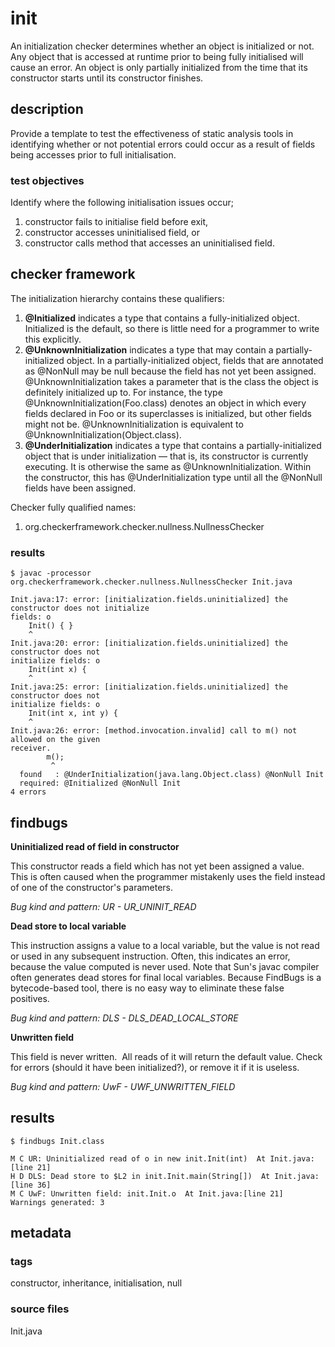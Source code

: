 # init
An initialization checker determines whether an object is initialized or not. Any object 
that is accessed at runtime prior to being fully initialised will cause an error. An 
object is only partially initialized from the time that its constructor starts until its 
constructor finishes.

## description
Provide a template to test the effectiveness of static analysis tools in identifying 
whether or not potential errors could occur as a result of fields being accesses prior
to full initialisation.

### test objectives
Identify where the following initialisation issues occur;
1. constructor fails to initialise field before exit,
2. constructor accesses uninitialised field, or
3. constructor calls method that accesses an uninitialised field.

## checker framework
The initialization hierarchy contains these qualifiers:
1. **@Initialized** indicates a type that contains a fully-initialized object. 
Initialized is the default, so there is little need for a programmer to write this 
explicitly.
2. **@UnknownInitialization** indicates a type that may contain a partially-initialized 
object. In a partially-initialized object, fields that are annotated as @NonNull may be 
null because the field has not yet been assigned. @UnknownInitialization takes a 
parameter that is the class the object is definitely initialized up to. For instance, the 
type @UnknownInitialization(Foo.class) denotes an object in which every fields declared 
in Foo or its superclasses is initialized, but other fields might not be. 
@UnknownInitialization is equivalent to @UnknownInitialization(Object.class).
3. **@UnderInitialization** indicates a type that contains a partially-initialized object 
that is under initialization — that is, its constructor is currently executing. It is 
otherwise the same as @UnknownInitialization. Within the constructor, this has 
@UnderInitialization type until all the @NonNull fields have been assigned.

Checker fully qualified names:
1. org.checkerframework.checker.nullness.NullnessChecker

### results

```
$ javac -processor org.checkerframework.checker.nullness.NullnessChecker Init.java 

Init.java:17: error: [initialization.fields.uninitialized] the constructor does not initialize 
fields: o
    Init() { }
    ^
Init.java:20: error: [initialization.fields.uninitialized] the constructor does not 
initialize fields: o
    Init(int x) {
    ^
Init.java:25: error: [initialization.fields.uninitialized] the constructor does not 
initialize fields: o
    Init(int x, int y) {
    ^
Init.java:26: error: [method.invocation.invalid] call to m() not allowed on the given 
receiver.
        m();
         ^
  found   : @UnderInitialization(java.lang.Object.class) @NonNull Init
  required: @Initialized @NonNull Init
4 errors
```


## findbugs

**Uninitialized read of field in constructor**

This constructor reads a field which has not yet been assigned a value.  This is often caused when the programmer mistakenly uses the field instead of one of the constructor's parameters.
 
*Bug kind and pattern: UR - UR_UNINIT_READ*

**Dead store to local variable**

This instruction assigns a value to a local variable, but the value is not read or used in any subsequent instruction. Often, this indicates an error, because the value computed is never used.
Note that Sun's javac compiler often generates dead stores for final local variables. Because FindBugs is a bytecode-based tool, there is no easy way to eliminate these false positives.
 
*Bug kind and pattern: DLS - DLS_DEAD_LOCAL_STORE*

**Unwritten field**

This field is never written.  All reads of it will return the default value. Check for errors (should it have been initialized?), or remove it if it is useless.
 
*Bug kind and pattern: UwF - UWF_UNWRITTEN_FIELD*

## results

```
$ findbugs Init.class 

M C UR: Uninitialized read of o in new init.Init(int)  At Init.java:[line 21]
H D DLS: Dead store to $L2 in init.Init.main(String[])  At Init.java:[line 36]
M C UwF: Unwritten field: init.Init.o  At Init.java:[line 21]
Warnings generated: 3
```

## metadata

### tags
constructor, inheritance, initialisation, null

### source files
Init.java
